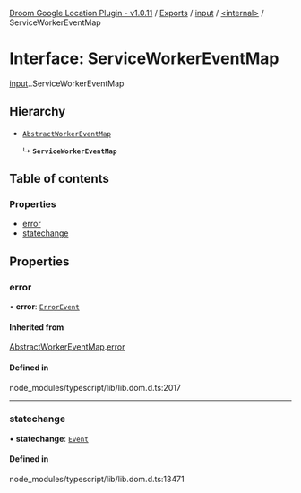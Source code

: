 [Droom Google Location Plugin - v1.0.11](../README.md) / [Exports](../modules.md) / [input](../modules/input.md) / [<internal\>](../modules/input._internal_.md) / ServiceWorkerEventMap

# Interface: ServiceWorkerEventMap

[input](../modules/input.md).[<internal>](../modules/input._internal_.md).ServiceWorkerEventMap

## Hierarchy

- [`AbstractWorkerEventMap`](input._internal_.AbstractWorkerEventMap.md)

  ↳ **`ServiceWorkerEventMap`**

## Table of contents

### Properties

- [error](input._internal_.ServiceWorkerEventMap.md#error)
- [statechange](input._internal_.ServiceWorkerEventMap.md#statechange)

## Properties

### error

• **error**: [`ErrorEvent`](../modules/input._internal_.md#errorevent)

#### Inherited from

[AbstractWorkerEventMap](input._internal_.AbstractWorkerEventMap.md).[error](input._internal_.AbstractWorkerEventMap.md#error)

#### Defined in

node_modules/typescript/lib/lib.dom.d.ts:2017

___

### statechange

• **statechange**: [`Event`](../modules/input._internal_.md#event)

#### Defined in

node_modules/typescript/lib/lib.dom.d.ts:13471
